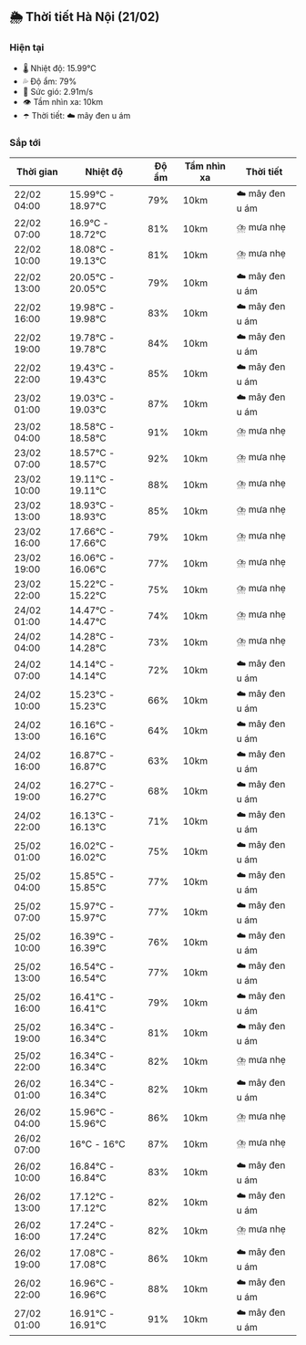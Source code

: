 ## 🌦️ Thời tiết Hà Nội (21/02)

### Hiện tại

- 🌡️ Nhiệt độ: 15.99℃
- 💦 Độ ẩm: 79%
- 💨 Sức gió: 2.91m/s
- 👁️ Tầm nhìn xa: 10km
- ☂️ Thời tiết: ☁️ mây đen u ám

### Sắp tới

| Thời gian | Nhiệt độ | Độ ẩm | Tầm nhìn xa | Thời tiết |
| --- | --- | --- | --- | --- |
| 22/02 04:00 | 15.99℃ - 18.97℃ | 79% | 10km | ☁️ mây đen u ám |
| 22/02 07:00 | 16.9℃ - 18.72℃ | 81% | 10km | ⛈️ mưa nhẹ |
| 22/02 10:00 | 18.08℃ - 19.13℃ | 81% | 10km | ⛈️ mưa nhẹ |
| 22/02 13:00 | 20.05℃ - 20.05℃ | 79% | 10km | ☁️ mây đen u ám |
| 22/02 16:00 | 19.98℃ - 19.98℃ | 83% | 10km | ☁️ mây đen u ám |
| 22/02 19:00 | 19.78℃ - 19.78℃ | 84% | 10km | ☁️ mây đen u ám |
| 22/02 22:00 | 19.43℃ - 19.43℃ | 85% | 10km | ☁️ mây đen u ám |
| 23/02 01:00 | 19.03℃ - 19.03℃ | 87% | 10km | ☁️ mây đen u ám |
| 23/02 04:00 | 18.58℃ - 18.58℃ | 91% | 10km | ⛈️ mưa nhẹ |
| 23/02 07:00 | 18.57℃ - 18.57℃ | 92% | 10km | ⛈️ mưa nhẹ |
| 23/02 10:00 | 19.11℃ - 19.11℃ | 88% | 10km | ⛈️ mưa nhẹ |
| 23/02 13:00 | 18.93℃ - 18.93℃ | 85% | 10km | ⛈️ mưa nhẹ |
| 23/02 16:00 | 17.66℃ - 17.66℃ | 79% | 10km | ⛈️ mưa nhẹ |
| 23/02 19:00 | 16.06℃ - 16.06℃ | 77% | 10km | ⛈️ mưa nhẹ |
| 23/02 22:00 | 15.22℃ - 15.22℃ | 75% | 10km | ⛈️ mưa nhẹ |
| 24/02 01:00 | 14.47℃ - 14.47℃ | 74% | 10km | ⛈️ mưa nhẹ |
| 24/02 04:00 | 14.28℃ - 14.28℃ | 73% | 10km | ⛈️ mưa nhẹ |
| 24/02 07:00 | 14.14℃ - 14.14℃ | 72% | 10km | ☁️ mây đen u ám |
| 24/02 10:00 | 15.23℃ - 15.23℃ | 66% | 10km | ☁️ mây đen u ám |
| 24/02 13:00 | 16.16℃ - 16.16℃ | 64% | 10km | ☁️ mây đen u ám |
| 24/02 16:00 | 16.87℃ - 16.87℃ | 63% | 10km | ☁️ mây đen u ám |
| 24/02 19:00 | 16.27℃ - 16.27℃ | 68% | 10km | ☁️ mây đen u ám |
| 24/02 22:00 | 16.13℃ - 16.13℃ | 71% | 10km | ☁️ mây đen u ám |
| 25/02 01:00 | 16.02℃ - 16.02℃ | 75% | 10km | ☁️ mây đen u ám |
| 25/02 04:00 | 15.85℃ - 15.85℃ | 77% | 10km | ☁️ mây đen u ám |
| 25/02 07:00 | 15.97℃ - 15.97℃ | 77% | 10km | ☁️ mây đen u ám |
| 25/02 10:00 | 16.39℃ - 16.39℃ | 76% | 10km | ☁️ mây đen u ám |
| 25/02 13:00 | 16.54℃ - 16.54℃ | 77% | 10km | ☁️ mây đen u ám |
| 25/02 16:00 | 16.41℃ - 16.41℃ | 79% | 10km | ☁️ mây đen u ám |
| 25/02 19:00 | 16.34℃ - 16.34℃ | 81% | 10km | ☁️ mây đen u ám |
| 25/02 22:00 | 16.34℃ - 16.34℃ | 82% | 10km | ⛈️ mưa nhẹ |
| 26/02 01:00 | 16.34℃ - 16.34℃ | 82% | 10km | ☁️ mây đen u ám |
| 26/02 04:00 | 15.96℃ - 15.96℃ | 86% | 10km | ⛈️ mưa nhẹ |
| 26/02 07:00 | 16℃ - 16℃ | 87% | 10km | ⛈️ mưa nhẹ |
| 26/02 10:00 | 16.84℃ - 16.84℃ | 83% | 10km | ☁️ mây đen u ám |
| 26/02 13:00 | 17.12℃ - 17.12℃ | 82% | 10km | ☁️ mây đen u ám |
| 26/02 16:00 | 17.24℃ - 17.24℃ | 82% | 10km | ⛈️ mưa nhẹ |
| 26/02 19:00 | 17.08℃ - 17.08℃ | 86% | 10km | ☁️ mây đen u ám |
| 26/02 22:00 | 16.96℃ - 16.96℃ | 88% | 10km | ☁️ mây đen u ám |
| 27/02 01:00 | 16.91℃ - 16.91℃ | 91% | 10km | ☁️ mây đen u ám |
